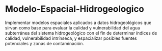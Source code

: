 # Modelo-Espacial-Hidrogeologico
 Implementar modelos espaciales aplicados a datos hidrogeológicos que sirvan como base para evaluar la calidad y vulnerabilidad del agua subterránea del sistema hidrogeológico 
con el fin de  determinar índices de calidad, vulnerabilidad intrínseca, y espacializar posibles fuentes potenciales y zonas de
contaminación.
